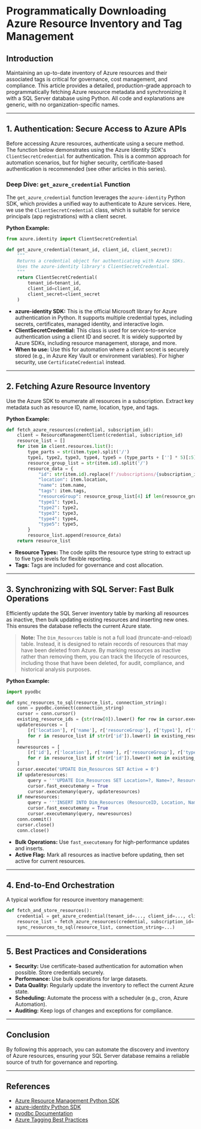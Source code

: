 <!-- Azure Resources Article -->

# Programmatically Downloading Azure Resource Inventory and Tag Management

## Introduction

Maintaining an up-to-date inventory of Azure resources and their associated tags is critical for governance, cost management, and compliance. This article provides a detailed, production-grade approach to programmatically fetching Azure resource metadata and synchronizing it with a SQL Server database using Python. All code and explanations are generic, with no organization-specific names.

---

## 1. Authentication: Secure Access to Azure APIs

Before accessing Azure resources, authenticate using a secure method. The function below demonstrates using the Azure Identity SDK's `ClientSecretCredential` for authentication. This is a common approach for automation scenarios, but for higher security, certificate-based authentication is recommended (see other articles in this series).

### Deep Dive: `get_azure_credential` Function

The `get_azure_credential` function leverages the `azure-identity` Python SDK, which provides a unified way to authenticate to Azure services. Here, we use the `ClientSecretCredential` class, which is suitable for service principals (app registrations) with a client secret.

**Python Example:**

```python
from azure.identity import ClientSecretCredential

def get_azure_credential(tenant_id, client_id, client_secret):
    """
    Returns a credential object for authenticating with Azure SDKs.
    Uses the azure-identity library's ClientSecretCredential.
    """
    return ClientSecretCredential(
        tenant_id=tenant_id,
        client_id=client_id,
        client_secret=client_secret
    )
```

- **azure-identity SDK:** This is the official Microsoft library for Azure authentication in Python. It supports multiple credential types, including secrets, certificates, managed identity, and interactive login.
- **ClientSecretCredential:** This class is used for service-to-service authentication using a client ID and secret. It is widely supported by Azure SDKs, including resource management, storage, and more.
- **When to use:** Use this for automation where a client secret is securely stored (e.g., in Azure Key Vault or environment variables). For higher security, use `CertificateCredential` instead.

---

## 2. Fetching Azure Resource Inventory

Use the Azure SDK to enumerate all resources in a subscription. Extract key metadata such as resource ID, name, location, type, and tags.

**Python Example:**

```python
def fetch_azure_resources(credential, subscription_id):
    client = ResourceManagementClient(credential, subscription_id)
    resource_list = []
    for item in client.resources.list():
        type_parts = str(item.type).split('/')
        type1, type2, type3, type4, type5 = (type_parts + [''] * 5)[:5]
        resource_group_list = str(item.id).split('/')
        resource_data = {
            "id": str(item.id).replace(f'/subscriptions/{subscription_id}/', ''),
            "location": item.location,
            "name": item.name,
            "tags": item.tags,
            "resourceGroup": resource_group_list[4] if len(resource_group_list) >= 4 else '',
            "type1": type1,
            "type2": type2,
            "type3": type3,
            "type4": type4,
            "type5": type5,
        }
        resource_list.append(resource_data)
    return resource_list
```

- **Resource Types:** The code splits the resource type string to extract up to five type levels for flexible reporting.
- **Tags:** Tags are included for governance and cost allocation.

---

## 3. Synchronizing with SQL Server: Fast Bulk Operations

Efficiently update the SQL Server inventory table by marking all resources as inactive, then bulk updating existing resources and inserting new ones. This ensures the database reflects the current Azure state.

> **Note:** The `Dim_Resources` table is not a full load (truncate-and-reload) table. Instead, it is designed to retain records of resources that may have been deleted from Azure. By marking resources as inactive rather than removing them, you can track the lifecycle of resources, including those that have been deleted, for audit, compliance, and historical analysis purposes.

**Python Example:**

```python
import pyodbc

def sync_resources_to_sql(resource_list, connection_string):
    conn = pyodbc.connect(connection_string)
    cursor = conn.cursor()
    existing_resource_ids = {str(row[0]).lower() for row in cursor.execute("SELECT ResourceID FROM Dim_Resources").fetchall()}
    updateresources = [
        [r['location'], r['name'], r['resourceGroup'], r['type1'], r['type2'], r['type3'], r['type4'], r['type5'], True, r['id']]
        for r in resource_list if str(r['id']).lower() in existing_resource_ids
    ]
    newresources = [
        [r['id'], r['location'], r['name'], r['resourceGroup'], r['type1'], r['type2'], r['type3'], r['type4'], r['type5'], True]
        for r in resource_list if str(r['id']).lower() not in existing_resource_ids
    ]
    cursor.execute('UPDATE Dim_Resources SET Active = 0')
    if updateresources:
        query = '''UPDATE Dim_Resources SET Location=?, Name=?, ResourceGroup=?, Type1=?, Type2=?, Type3=?, Type4=?, Type5=?, Active=? WHERE ResourceId=?'''
        cursor.fast_executemany = True
        cursor.executemany(query, updateresources)
    if newresources:
        query = '''INSERT INTO Dim_Resources (ResourceID, Location, Name, ResourceGroup, Type1, Type2, Type3, Type4, Type5, Active) VALUES (?,?,?,?,?,?,?,?,?,?)'''
        cursor.fast_executemany = True
        cursor.executemany(query, newresources)
    conn.commit()
    cursor.close()
    conn.close()
```

- **Bulk Operations:** Use `fast_executemany` for high-performance updates and inserts.
- **Active Flag:** Mark all resources as inactive before updating, then set active for current resources.

---

## 4. End-to-End Orchestration

A typical workflow for resource inventory management:

```python
def fetch_and_store_resources():
    credential = get_azure_credential(tenant_id=..., client_id=..., client_secret=...)
    resource_list = fetch_azure_resources(credential, subscription_id=...)
    sync_resources_to_sql(resource_list, connection_string=...)
```

---

## 5. Best Practices and Considerations

- **Security:** Use certificate-based authentication for automation when possible. Store credentials securely.
- **Performance:** Use bulk operations for large datasets.
- **Data Quality:** Regularly update the inventory to reflect the current Azure state.
- **Scheduling:** Automate the process with a scheduler (e.g., cron, Azure Automation).
- **Auditing:** Keep logs of changes and exceptions for compliance.

---

## Conclusion

By following this approach, you can automate the discovery and inventory of Azure resources, ensuring your SQL Server database remains a reliable source of truth for governance and reporting.

---

## References
- [Azure Resource Management Python SDK](https://learn.microsoft.com/en-us/python/api/overview/azure/resources)
- [azure-identity Python SDK](https://learn.microsoft.com/en-us/python/api/overview/azure/identity-readme)
- [pyodbc Documentation](https://github.com/mkleehammer/pyodbc/wiki)
- [Azure Tagging Best Practices](https://learn.microsoft.com/en-us/azure/azure-resource-manager/management/tag-resources)
